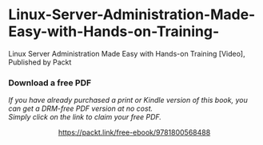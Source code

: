 # Linux-Server-Administration-Made-Easy-with-Hands-on-Training-
Linux Server Administration Made Easy with Hands-on Training [Video], Published by Packt
### Download a free PDF

 <i>If you have already purchased a print or Kindle version of this book, you can get a DRM-free PDF version at no cost.<br>Simply click on the link to claim your free PDF.</i>
<p align="center"> <a href="https://packt.link/free-ebook/9781800568488">https://packt.link/free-ebook/9781800568488 </a> </p>